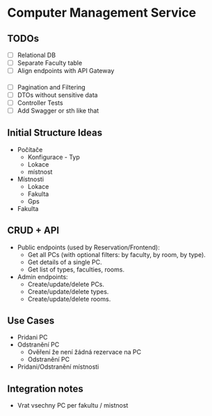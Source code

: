 # Computer Management Service
## TODOs
- [ ] Relational DB
- [ ] Separate Faculty table 
- [ ] Align endpoints with API Gateway
####
- [ ] Pagination and Filtering
- [ ] DTOs without sensitive data
- [ ] Controller Tests
- [ ] Add Swagger or sth like that

## Initial Structure Ideas
* Počítače
  * Konfigurace - Typ
  * Lokace
  * místnost
* Místnosti
  * Lokace
  * Fakulta
  * Gps 
* Fakulta


## CRUD + API 
* Public endpoints (used by Reservation/Frontend):
  * Get all PCs (with optional filters: by faculty, by room, by type).
  * Get details of a single PC.
  * Get list of types, faculties, rooms.
* Admin endpoints:
  * Create/update/delete PCs.
  * Create/update/delete types.
  * Create/update/delete rooms.

## Use Cases
* Pridani PC
* Odstranění PC
  * Ověření že není žádná rezervace na PC 
  * Odstranění PC
* Pridani/Odstranění místnosti 


## Integration notes
* Vrat vsechny PC per fakultu / mistnost